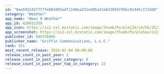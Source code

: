 ```yaml
---
id: "0ae593241f7f7fe883d93adf1140ea231ed05a31e832056f95bc91445c172dd8"
category: "Weather"
app_name: "News 9 Weather"
app_id: 428652359
app_icon: https://is1-ssl.mzstatic.com/image/thumb/Purple126/v4/b5/25/2b/b5252b53-bc63-c4cb-72c3-8c266dd5586e/AppIcon-0-1x_U007emarketing-0-7-0-85-220.jpeg/1024x1024bb.png
app_screenshot: https://is1-ssl.mzstatic.com/image/thumb/PurpleSource112/v4/42/b8/70/42b87045-3d2a-8493-3bcd-6cbbea1c0e1c/d29e5c74-0d52-4e67-b605-34891d4066c9_Simulator_Screen_Shot_-_iPhone_13_Pro_Max_-_2022-06-21_at_10.53.22-fs8.png/1284x2778bb.png
publisher_id: 949756906
publisher_name: "Griffin Communications, L.L.C."
rank: 351
most_recent_release: 2024-01-04 00:00:00
release_count_in_past_year: 2
release_count_in_past_year_category: 8
release_count_in_past_year_top_in_category: 23
---
```

